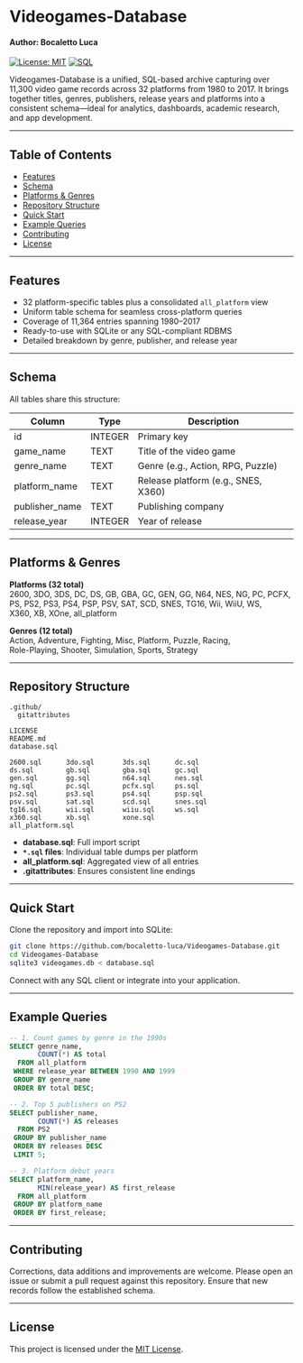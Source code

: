 # Videogames-Database
#### Author: Bocaletto Luca

[![License: MIT](https://img.shields.io/badge/License-MIT-green)](https://github.com/bocaletto-luca/Videogames-Database/blob/main/LICENSE) [![SQL](https://img.shields.io/badge/Format-SQL-blue)](https://github.com/bocaletto-luca/Videogames-Database)

Videogames-Database is a unified, SQL-based archive capturing over 11,300 video game records across 32 platforms from 1980 to 2017. It brings together titles, genres, publishers, release years and platforms into a consistent schema—ideal for analytics, dashboards, academic research, and app development.

---

## Table of Contents

- [Features](#features)  
- [Schema](#schema)  
- [Platforms & Genres](#platforms--genres)  
- [Repository Structure](#repository-structure)  
- [Quick Start](#quick-start)  
- [Example Queries](#example-queries)  
- [Contributing](#contributing)  
- [License](#license)  

---

## Features

- 32 platform-specific tables plus a consolidated `all_platform` view  
- Uniform table schema for seamless cross-platform queries  
- Coverage of 11,364 entries spanning 1980–2017  
- Ready-to-use with SQLite or any SQL-compliant RDBMS  
- Detailed breakdown by genre, publisher, and release year  

---

## Schema

All tables share this structure:

| Column         | Type     | Description                              |
| -------------- | -------- | ---------------------------------------- |
| id             | INTEGER  | Primary key                              |
| game_name      | TEXT     | Title of the video game                  |
| genre_name     | TEXT     | Genre (e.g., Action, RPG, Puzzle)        |
| platform_name  | TEXT     | Release platform (e.g., SNES, X360)      |
| publisher_name | TEXT     | Publishing company                       |
| release_year   | INTEGER  | Year of release                          |

---

## Platforms & Genres

**Platforms (32 total)**  
2600, 3DO, 3DS, DC, DS, GB, GBA, GC, GEN, GG, N64, NES, NG, PC, PCFX,  
PS, PS2, PS3, PS4, PSP, PSV, SAT, SCD, SNES, TG16, Wii, WiiU, WS,  
X360, XB, XOne, all_platform  

**Genres (12 total)**  
Action, Adventure, Fighting, Misc, Platform, Puzzle, Racing,  
Role-Playing, Shooter, Simulation, Sports, Strategy  

---

## Repository Structure

```text
.github/
  gitattributes

LICENSE
README.md
database.sql

2600.sql      3do.sql       3ds.sql      dc.sql
ds.sql        gb.sql        gba.sql      gc.sql
gen.sql       gg.sql        n64.sql      nes.sql
ng.sql        pc.sql        pcfx.sql     ps.sql
ps2.sql       ps3.sql       ps4.sql      psp.sql
psv.sql       sat.sql       scd.sql      snes.sql
tg16.sql      wii.sql       wiiu.sql     ws.sql
x360.sql      xb.sql        xone.sql
all_platform.sql
```

- **database.sql**: Full import script  
- **`*.sql` files**: Individual table dumps per platform  
- **all_platform.sql**: Aggregated view of all entries  
- **.gitattributes**: Ensures consistent line endings  

---

## Quick Start

Clone the repository and import into SQLite:

```bash
git clone https://github.com/bocaletto-luca/Videogames-Database.git
cd Videogames-Database
sqlite3 videogames.db < database.sql
```

Connect with any SQL client or integrate into your application.

---

## Example Queries

```sql
-- 1. Count games by genre in the 1990s
SELECT genre_name,
       COUNT(*) AS total
  FROM all_platform
 WHERE release_year BETWEEN 1990 AND 1999
 GROUP BY genre_name
 ORDER BY total DESC;

-- 2. Top 5 publishers on PS2
SELECT publisher_name,
       COUNT(*) AS releases
  FROM PS2
 GROUP BY publisher_name
 ORDER BY releases DESC
 LIMIT 5;

-- 3. Platform debut years
SELECT platform_name,
       MIN(release_year) AS first_release
  FROM all_platform
 GROUP BY platform_name
 ORDER BY first_release;
```

---

## Contributing

Corrections, data additions and improvements are welcome. Please open an issue or submit a pull request against this repository. Ensure that new records follow the established schema.

---

## License

This project is licensed under the [MIT License](https://github.com/bocaletto-luca/Videogames-Database/blob/main/LICENSE).
